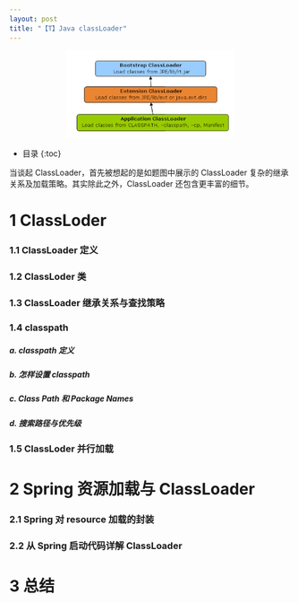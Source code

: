 ```yaml
---
layout: post
title: "【T】Java classLoader"
---
```


<p style="text-align:center">
<img src="../resource/java_classloader/java_classloader_hierarchy.png"  width="300"/>
</p>

* 目录
{:toc}

当谈起 ClassLoader，首先被想起的是如题图中展示的 ClassLoader 复杂的继承关系及加载策略。其实除此之外，ClassLoader 还包含更丰富的细节。

# 1 ClassLoder
### 1.1 ClassLoader 定义
### 1.2 ClassLoder 类
### 1.3 ClassLoader 继承关系与查找策略
### 1.4 classpath
##### a. classpath 定义
##### b. 怎样设置 classpath
##### c. Class Path 和 Package Names
##### d. 搜索路径与优先级

### 1.5 ClassLoder 并行加载

# 2 Spring 资源加载与 ClassLoader
### 2.1 Spring 对 resource 加载的封装

### 2.2 从 Spring 启动代码详解 ClassLoader


# 3 总结